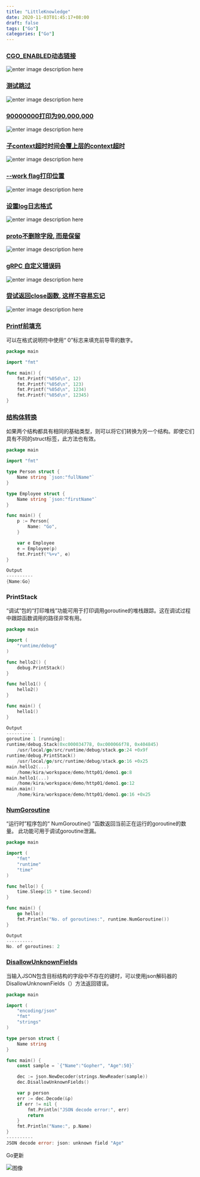 ```yaml
---
title: "LittleKnowledge"
date: 2020-11-03T01:45:17+08:00
draft: false
tags: ["Go"]
categories: ["Go"]
---
```




### [CGO_ENABLED动态链接](https://twitter.com/bot_golang/status/1275443004484935681)
![enter image description here](https://pbs.twimg.com/media/EbNIJiiU0AATDBP?format=jpg&name=large)

### [测试跳过](https://twitter.com/bot_golang/status/1279131910434742272)
![enter image description here](https://pbs.twimg.com/media/EcBiO8MU8AIU4uI?format=jpg&name=small)

### [90000000打印为90,000,000](https://twitter.com/bot_golang/status/1283827095299227648)
![enter image description here](https://pbs.twimg.com/media/EdERVjDVcAAuqyT?format=png&name=large)

### [子context超时时间会覆上层的context超时](https://twitter.com/bot_golang/status/1271500532373307393)
![enter image description here](https://pbs.twimg.com/media/EaVFqMRUYAEJShZ?format=jpg&name=large)


### [--work flag打印位置](https://twitter.com/bot_golang/status/1270018337192329216)
![enter image description here](https://pbs.twimg.com/media/EaAAFckUYAMfiTg?format=jpg&name=small)

### [设置log日志格式](https://twitter.com/bot_golang/status/1268219462148186113)
![enter image description here](https://pbs.twimg.com/media/EZmd2icU0AATqsj?format=jpg&name=small)

### [proto不删除字段, 而是保留](https://twitter.com/bot_golang/status/1264177910690136064)
![enter image description here](https://pbs.twimg.com/media/EYtDAGrVAAAzxDm?format=png&name=900x900)

### [gRPC 自定义错误码](https://twitter.com/bot_golang/status/1262805169172955137)
![enter image description here](https://pbs.twimg.com/media/EYZiVS2VAAA4VpZ?format=jpg&name=large)

### [尝试返回close函数, 这样不容易忘记](https://twitter.com/joncalhoun/status/1259134879146663936)
![enter image description here](https://pbs.twimg.com/media/EXlYC_7XkAIKxdf?format=jpg&name=large)



### [Printf前填充](https://twitter.com/bot_golang/status/1329497392253526021)

可以在格式说明符中使用“ 0”标志来填充前导零的数字。

```go
package main

import "fmt"

func main() {
	fmt.Printf("%05d\n", 12)
	fmt.Printf("%05d\n", 123)
	fmt.Printf("%05d\n", 1234)
	fmt.Printf("%05d\n", 12345)
}
```



### [结构体转换](https://twitter.com/bot_golang/status/1334529748752424960)

如果两个结构都具有相同的基础类型，则可以将它们转换为另一个结构。即使它们具有不同的struct标签，此方法也有效。

```go
package main

import "fmt"

type Person struct {
	Name string `json:"fullName"`
}

type Employee struct {
	Name string `json:"firstName"`
}

func main() {
	p := Person{
		Name: "Go",
	}

	var e Employee
	e = Employee(p)
	fmt.Printf("%+v", e)
}

Output
----------
{Name:Go}
```



### PrintStack

“调试”包的“打印堆栈”功能可用于打印调用goroutine的堆栈跟踪。这在调试过程中跟踪函数调用的路径非常有用。

```go
package main

import (
	"runtime/debug"
)

func hello2() {
	debug.PrintStack()
}

func hello1() {
	hello2()
}

func main() {
	hello1()
}

Output
----------
goroutine 1 [running]:
runtime/debug.Stack(0xc000034778, 0xc000066f78, 0x404845)
	/usr/local/go/src/runtime/debug/stack.go:24 +0x9f
runtime/debug.PrintStack()
	/usr/local/go/src/runtime/debug/stack.go:16 +0x25
main.hello2(...)
	/home/kira/workspace/demo/http01/demo1.go:8
main.hello1(...)
	/home/kira/workspace/demo/http01/demo1.go:12
main.main()
	/home/kira/workspace/demo/http01/demo1.go:16 +0x25
```



### [NumGoroutine](https://twitter.com/bot_golang/status/1280923623868395521)

“运行时”程序包的“ NumGoroutine() ”函数返回当前正在运行的goroutine的数量。 此功能可用于调试goroutine泄漏。

```go
package main

import (
	"fmt"
	"runtime"
	"time"
)

func hello() {
	time.Sleep(15 * time.Second)
}

func main() {
	go hello()
	fmt.Println("No. of goroutines:", runtime.NumGoroutine())
}

Output
----------
No. of goroutines: 2
```



### [DisallowUnknownFields](https://twitter.com/bot_golang/status/1318620173503397889)

当输入JSON包含目标结构的字段中不存在的键时，可以使用json解码器的DisallowUnknownFields（）方法返回错误。

```go
package main

import (
	"encoding/json"
	"fmt"
	"strings"
)

type person struct {
	Name string
}

func main() {
	const sample = `{"Name":"Gopher", "Age":50}`

	dec := json.NewDecoder(strings.NewReader(sample))
	dec.DisallowUnknownFields()

	var p person
	err := dec.Decode(&p)
	if err != nil {
		fmt.Println("JSON decode error:", err)
		return
	}
	fmt.Println("Name:", p.Name)
}
----------
JSON decode error: json: unknown field "Age"
```



Go更新

![图像](https://pbs.twimg.com/media/EhgFfxGXsAMNc2H?format=png&name=900x900)



